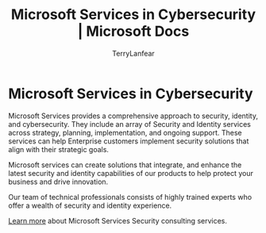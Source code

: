 ﻿---
title: Microsoft Services in Cybersecurity | Microsoft Docs
description: The article provides an introduction about Microsoft services related to cybersecurity and how to obtain more information about these services.
services: security
author: TerryLanfear
manager: rkarlin

ms.assetid: 925ba3c6-fe35-413a-98ea-e1a1461f3022
ms.service: security
ms.subservice: security-fundamentals
ms.topic: article
ms.date: 04/03/2023
ms.author: terrylan

---
# Microsoft Services in Cybersecurity

Microsoft Services provides a comprehensive approach to security, identity, and cybersecurity. They include an array of Security and Identity services across strategy, planning, implementation, and ongoing support. These services can help Enterprise customers implement security solutions that align with their strategic goals.

Microsoft services can create solutions that integrate, and enhance the latest security and identity capabilities of our products to help protect your business and drive innovation.

Our team of technical professionals consists of highly trained experts who offer a wealth of security and identity experience.

[Learn more](https://aka.ms/cyberserv) about Microsoft Services Security consulting services.
